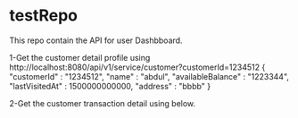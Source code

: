 # testRepo

This repo contain the API for user Dashbboard.

1-Get the customer detail profile using 
http://localhost:8080/api/v1/service/customer?customerId=1234512
{
 "customerId" :  "1234512",
"name" : "abdul",
"availableBalance" : "1223344",
"lastVisitedAt" : 1500000000000,
"address" : "bbbb"
}


2-Get the customer transaction detail using below.
  
